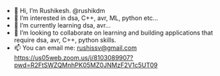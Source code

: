 - 👋 Hi, I’m Rushikesh. @rushikdm
- 👀 I’m interested in dsa, C++, avr, ML, python etc...
- 🌱 I’m currently learning dsa, avr...
- 💞️ I’m looking to collaborate on learning and building applications that require dsa, avr, C++, python skills.
- 📫 You can email me: rushissv@gmail.com
https://us05web.zoom.us/j/8103089907?pwd=R2FtSWZQMnhPK05MZ0JNMzF2V1c5UT09 
